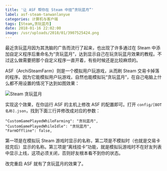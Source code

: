 ```yaml
---
title: '让 ASF 帮你在 Steam 中挂“贪玩蓝月”'
label: asf-steam-tanwanlanyue
categories: 计算机与客户端
tags: [Steam,贪玩蓝月]
date: 2018-01-16 22:02:00
image: /usr/uploads/2018/01/3907525424.png
---
```

最近贪玩蓝月因为其洗脑的广告而流行了起来，也出现了许多通过在 Steam 中添加自定义程序后重命名为“贪玩蓝月”，达到显示自己在玩贪玩蓝月效果的教程。不过这么做需要把那个自定义程序一直开着，有些时候还是比较麻烦的。

ASF（ArchiSteamFarm）则是一个模拟用户玩游戏，从而刷 Steam 交易卡掉落的程序。因为它能模拟用户玩游戏，自然也能模拟玩“贪玩蓝月”，在自己电脑上什么都不用设置的情况下达到如图效果：

![Steam 贪玩蓝月][1]

实现这个效果，在你运行 ASF 的主机上修改 ASF 的配置即可。打开 `config/[BOT 名称].json`，找到下面三行并修改成对应的参数：

    "CustomGamePlayedWhileFarming": "贪玩蓝月",
    "CustomGamePlayedWhileIdle": "贪玩蓝月",
    "FarmOffline": false,

第一项是在模拟玩 Steam 游戏时显示的名称，第二项是不模拟时（也就是交易卡挂完后）显示的名称。第三项是“离线挂卡”功能，就是模拟玩游戏时不在好友列表中显示上线，这项必须关闭，否则好友根本看不到你的状态。

改完重启 ASF 就有了贪玩蓝月的效果了。

  [1]: /usr/uploads/2018/01/3907525424.png
